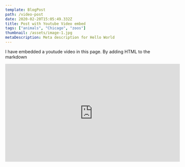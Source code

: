 ```yaml
---
template: BlogPost
path: /video-post
date: 2020-02-20T15:05:49.332Z
title: Post with Youtube Video embed
tags: ["animals", "Chicago", "zoos"]
thumbnail: /assets/image-1.jpg
metaDescription: Meta description for Hello World
---
```

I have embedded a youtude video in this page. By adding HTML to the markdown

<iframe width="560" height="315" src="https://www.youtube.com/embed/ZZY-Ytrw2co" frameborder="0" allow="accelerometer; autoplay; encrypted-media; gyroscope; picture-in-picture" allowfullscreen></iframe>
